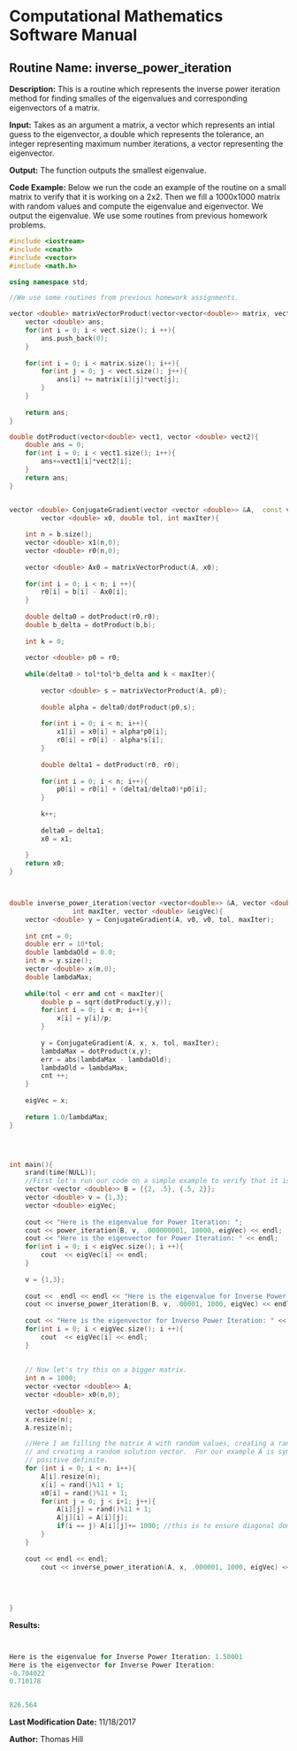 # Computational Mathematics Software Manual

## **Routine Name:** inverse_power_iteration

**Description:** This is a routine which represents the inverse power iteration method for finding 
smalles of the eigenvalues and corresponding eigenvectors of a matrix.  

**Input:**  Takes as an argument a matrix, a vector which represents an intial guess to
the eigenvector, a double which represents the tolerance, an integer representing maximum
number iterations, a vector representing the eigenvector.  

**Output:** The function outputs the smallest eigenvalue.  

**Code Example:**  Below we run the code an example of the routine on a small matrix to 
verify that it is working on a 2x2.  Then we fill a 1000x1000 matrix with random values
and compute the eigenvalue and eigenvector.  We output the eigenvalue. We use some 
routines from previous homework problems.  

```C++
#include <iostream>
#include <cmath>
#include <vector>
#include <math.h>

using namespace std;

//We use some routines from previous homework assignments.  

vector <double> matrixVectorProduct(vector<vector<double>> matrix, vector<double> vect){
    vector <double> ans; 
    for(int i = 0; i < vect.size(); i ++){
        ans.push_back(0); 
    }
    
    for(int i = 0; i < matrix.size(); i++){
        for(int j = 0; j < vect.size(); j++){
            ans[i] += matrix[i][j]*vect[j];
        }
    }
    
    return ans; 
}

double dotProduct(vector<double> vect1, vector <double> vect2){
    double ans = 0;
    for(int i = 0; i < vect1.size(); i++){
        ans+=vect1[i]*vect2[i];
    }
    return ans; 
}


vector <double> ConjugateGradient(vector <vector <double>> &A,  const vector <double>& b, 
        vector <double> x0, double tol, int maxIter){
    
    int n = b.size(); 
    vector <double> x1(n,0); 
    vector <double> r0(n,0);
    
    vector <double> Ax0 = matrixVectorProduct(A, x0);
    
    for(int i = 0; i < n; i ++){
        r0[i] = b[i] - Ax0[i];
    }
    
    double delta0 = dotProduct(r0,r0);
    double b_delta = dotProduct(b,b);
    
    int k = 0; 
    
    vector <double> p0 = r0;
    
    while(delta0 > tol*tol*b_delta and k < maxIter){
        
        vector <double> s = matrixVectorProduct(A, p0);
        
        double alpha = delta0/dotProduct(p0,s);
      
        for(int i = 0; i < n; i++){
            x1[i] = x0[i] + alpha*p0[i];
            r0[i] = r0[i] - alpha*s[i];
        }
        
        double delta1 = dotProduct(r0, r0);
        
        for(int i = 0; i < n; i++){
            p0[i] = r0[i] + (delta1/delta0)*p0[i];
        }
        
        k++; 
        
        delta0 = delta1; 
        x0 = x1; 
        
    }
    return x0; 
}



double inverse_power_iteration(vector <vector<double>> &A, vector <double> v0, double tol, 
                int maxIter, vector <double> &eigVec){
    vector <double> y = ConjugateGradient(A, v0, v0, tol, maxIter); 
    
    int cnt = 0; 
    double err = 10*tol; 
    double lambdaOld = 0.0; 
    int m = y.size(); 
    vector <double> x(m,0); 
    double lambdaMax; 
    
    while(tol < err and cnt < maxIter){
        double p = sqrt(dotProduct(y,y));
        for(int i = 0; i < m; i++){
            x[i] = y[i]/p; 
        }
        
        y = ConjugateGradient(A, x, x, tol, maxIter);
        lambdaMax = dotProduct(x,y);
        err = abs(lambdaMax - lambdaOld); 
        lambdaOld = lambdaMax; 
        cnt ++; 
    }
    
    eigVec = x; 
    
    return 1.0/lambdaMax; 
}




int main(){
    srand(time(NULL));
    //First let's run our code on a simple example to verify that it is working. 
    vector <vector <double>> B = {{2, .5}, {.5, 2}};
    vector <double> v = {1,3}; 
    vector <double> eigVec; 
    
    cout << "Here is the eigenvalue for Power Iteration: "; 
    cout << power_iteration(B, v, .000000001, 10000, eigVec) << endl; 
    cout << "Here is the eigenvector for Power Iteration: " << endl; 
    for(int i = 0; i < eigVec.size(); i ++){
        cout  << eigVec[i] << endl; 
    }
    
    v = {1,3};
    
    cout <<  endl << endl << "Here is the eigenvalue for Inverse Power Iteration: "; 
    cout << inverse_power_iteration(B, v, .00001, 1000, eigVec) << endl;
    
    cout << "Here is the eigenvector for Inverse Power Iteration: " << endl; 
    for(int i = 0; i < eigVec.size(); i ++){
        cout  << eigVec[i] << endl; 
    }
    
    
    // Now let's try this on a bigger matrix.  
    int n = 1000;
    vector <vector <double>> A; 
    vector <double> x0(n,0); 
    
    vector <double> x;
    x.resize(n); 
    A.resize(n);

    //Here I am filling the matrix A with random values, creating a random guess,
    // and creating a random solution vector.  For our example A is symmetric, 
    // positive definite.  
    for (int i = 0; i < n; i++){
        A[i].resize(n);
        x[i] = rand()%11 + 1;
        x0[i] = rand()%11 + 1;
        for(int j = 0; j < i+1; j++){
            A[i][j] = rand()%11 + 1; 
            A[j][i] = A[i][j]; 
            if(i == j) A[i][j]+= 1000; //this is to ensure diagonal dominance.  
        }
    }
    
    cout << endl << endl; 
        cout << inverse_power_iteration(A, x, .000001, 1000, eigVec) << endl;
    
    
    
    
}
```

**Results:** 
```C++


Here is the eigenvalue for Inverse Power Iteration: 1.50001
Here is the eigenvector for Inverse Power Iteration: 
-0.704022
0.710178


826.564
```

**Last Modification Date:** 11/18/2017

**Author:** Thomas Hill
